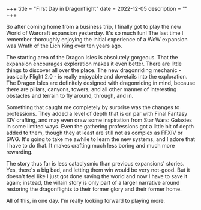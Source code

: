 +++
title = "First Day in Dragonflight"
date = 2022-12-05
description = ""
+++

So after coming home from a business trip, I finally got to play the new World of Warcraft expansion yesterday. It's so much fun! The last time I remember thoroughly enjoying the initial experience of a WoW expansion was Wrath of the Lich King over ten years ago.

The starting area of the Dragon Isles is absolutely gorgeous. That the expansion encourages exploration makes it even better. There are little things to discover all over the place. The new dragonriding mechanic - basically Flight 2.0 - is really enjoyable and dovetails into the exploration. The Dragon Isles are definitely designed with dragonriding in mind, because there are pillars, canyons, towers, and all other manner of interesting obstacles and terrain to fly around, through, and in.

Something that caught me completely by surprise was the changes to professions. They added a level of depth that is on par with Final Fantasy XIV crafting, and may even draw some inspiration from Star Wars: Galaxies in some limited ways. Even the gathering professions got a little bit of depth added to them, though they at least are still not as complex as FFXIV or SWG. It's going to take me awhile to learn the new systems, and I adore that I have to do that. It makes crafting much less boring and much more rewarding.

The story thus far is less cataclysmic than previous expansions' stories. Yes, there's a big bad, and letting them win would be very not-good. But it doesn't feel like I just got done saving the world and now I have to save it again; instead, the villain story is only part of a larger narrative around restoring the dragonflights to their former glory and their former home.

All of this, in one day. I'm really looking forward to playing more.
